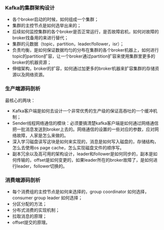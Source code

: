 ### Kafka的集群架构设计

- 各个broker启动的时候，如何组成一个集群；
- 集群的主控节点是如何选举出来的；
- 后续如何监控集群的各个broker是否正常运行，是否故障宕机，如何对故障的broker找备用的来进行替代；
- 集群的元数据（topic，partition，leader/follower，isr）；
- 负责均衡，是如何保证数据均匀的分布在集群的各个broker机器上，如何进行topic的partition扩容，让一个broker通过partition扩容来使用集群里更多的broker的机器资源；
- 伸缩架构，broker的扩容，如何通过加更多的broker机器来扩容集群的存储资源以及网络资源。

### 生产端源码剖析

最核心的两块：

- Kafka客户端是如何去设计一个非常优秀的生产级的保证高吞吐的一个缓冲机制；
- Sender线程网络通信的模块：必须要搞清楚kafka客户端是如何通过网络通信把一批消息发送到broker上去的。网络通信的设置的一些对应的参数，应对网络故障，人家是怎么来做的。
- 深入学习磁盘读写这块是如何来实现的，消息是如何写入磁盘的，存储结构，怎么去使用os page cache，怎么实现磁盘文件的顺序写。
- 副本冗余以及高可用的架构设计，leader和follower是如何同步的，副本是如何传输的，offset是如何变更的，如果leader所在的broker故障了，是如何进行leader，follower切换的。

### 消费端源码剖析

- 每个消费组的主控节点是如何来选择的，group coordinator 如何选择，consumer group leader 如何选择；
- 分区分配的方法；
- 分布式消费的实现机制；
- 拉取消息的原理；
- offset提交的原理。

